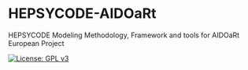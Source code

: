 # HEPSYCODE-AIDOaRt
HEPSYCODE Modeling Methodology, Framework and tools for AIDOaRt European Project

[![License: GPL v3](https://img.shields.io/badge/License-GPLv3-blue.svg)](https://www.gnu.org/licenses/gpl-3.0)
